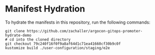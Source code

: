 # Manifest Hydration

To hydrate the manifests in this repository, run the following commands:

```shell
git clone https://github.com/zachaller/argocon-gitops-promoter-hydrate-demo
# cd into the cloned directory
git checkout 79c240f16f0f9a8af64d1c71ea41660cf30b9c0f
kustomize build ./user-configuration/staging/e2e
```
